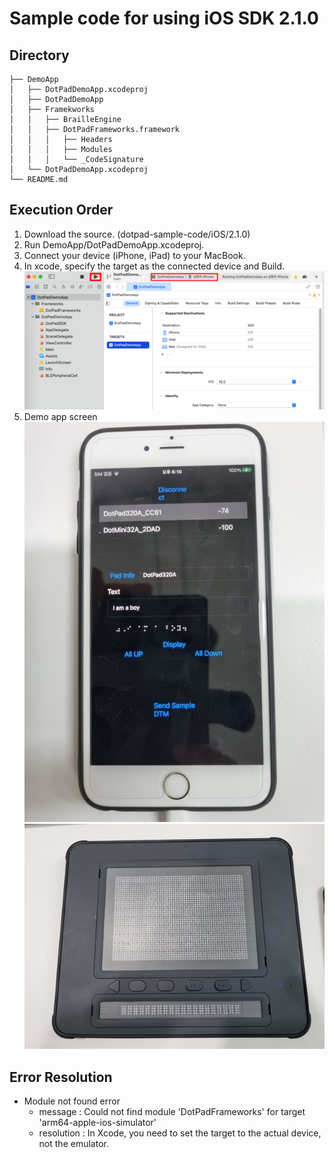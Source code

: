 # Sample code for using iOS SDK 2.1.0

## Directory
```
├── DemoApp
│   ├── DotPadDemoApp.xcodeproj
│   ├── DotPadDemoApp
│   ├── Framekworks
│   │   ├── BrailleEngine
│   │   ├── DotPadFrameworks.framework
│   │   │   ├── Headers
│   │   │   ├── Modules
│   │   │   └── _CodeSignature
│   └── DotPadDemoApp.xcodeproj
└── README.md
```

## Execution Order
1. Download the source. (dotpad-sample-code/iOS/2.1.0)  
2. Run DemoApp/DotPadDemoApp.xcodeproj.
3. Connect your device (iPhone, iPad) to your MacBook.
4. In xcode, specify the target as the connected device and Build.  
    ![Xcode](images/xcode.png)    
5. Demo app screen  
   ![iPhone](images/iphone.jpg)  
   ![Dot Pad](images/dotpad.jpg)  

## Error Resolution
* Module not found error  
  - message : Could not find module 'DotPadFrameworks' for target 'arm64-apple-ios-simulator'   
  - resolution : In Xcode, you need to set the target to the actual device, not the emulator.  

